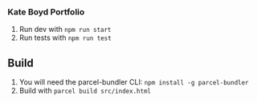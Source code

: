 ### Kate Boyd Portfolio
1. Run dev with `npm run start`
2. Run tests with `npm run test`

## Build
1. You will need the parcel-bundler CLI: `npm install -g parcel-bundler`
2. Build with `parcel build src/index.html` 
